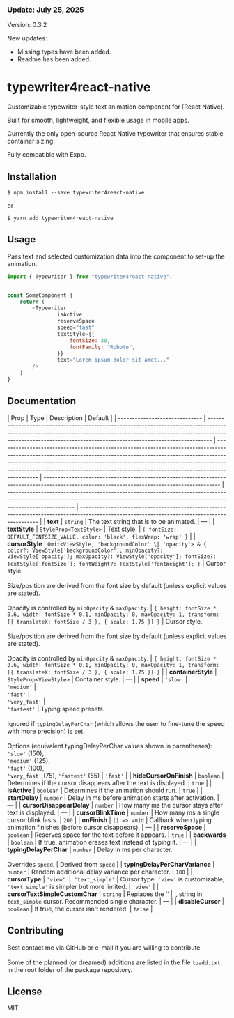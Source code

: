 ### Update: July 25, 2025

Version: 0.3.2

New updates:

- Missing types have been added.
- Readme has been added.

# typewriter4react-native

Customizable typewriter-style text animation component for [React Native].

Built for smooth, lightweight, and flexible usage in mobile apps.

Currently the only open-source React Native typewriter that ensures stable container sizing.

Fully compatible with Expo.

## Installation

```
$ npm install --save typewriter4react-native
```

or

```
$ yarn add typewriter4react-native
```

## Usage

Pass text and selected customization data into the component to set-up the animation.

```javascript
import { Typewriter } from "typewriter4react-native";


const SomeComponent {
    return (
        <Typewriter
                isActive
                reserveSpace
                speed="fast"
                textStyle={{
                    fontSize: 30,
                    fontFamily: "Roboto",
                }}
                text="Lorem ipsum dolor sit amet..."
        />
    )
}
```

## Documentation

| Prop                           | Type                                                                                                                                                                                                                                        | Description                                                                                                                                                                                                                                                                                                                            | Default                                                                                                                                       |
| ------------------------------ | ------------------------------------------------------------------------------------------------------------------------------------------------------------------------------------------------------------------------------------------- | -------------------------------------------------------------------------------------------------------------------------------------------------------------------------------------------------------------------------------------------------------------------------------------------------------------------------------------- | --------------------------------------------------------------------------------------------------------------------------------------------- | ------------------------------------------------------------------------------------------------------------------------------------------------------------------------------------ | --------------------------------------------------------------------------------------------------------------------------------------------- |
| **text**                       | `string`                                                                                                                                                                                                                                    | The text string that is to be animated.                                                                                                                                                                                                                                                                                                | —                                                                                                                                             |
| **textStyle**                  | `StyleProp<TextStyle>`                                                                                                                                                                                                                      | Text style.                                                                                                                                                                                                                                                                                                                            | `{ fontSize: DEFAULT_FONTSIZE_VALUE, color: 'black', flexWrap: 'wrap' }`                                                                      |
| **cursorStyle**                | `Omit<ViewStyle, 'backgroundColor' \| 'opacity'> & { color?: ViewStyle['backgroundColor']; minOpacity?: ViewStyle['opacity']; maxOpacity?: ViewStyle['opacity']; fontSize?: TextStyle['fontSize']; fontWeight?: TextStyle['fontWeight']; }` | Cursor style.<br/><br/> Size/position are derived from the font size by default (unless explicit values are stated).<br/><br/> Opacity is controlled by `minOpacity` & `maxOpacity`.                                                                                                                                                   | `{ height: fontSize * 0.6, width: fontSize * 0.1, minOpacity: 0, maxOpacity: 1, transform: [{ translateX: fontSize / 3 }, { scale: 1.75 }] }` | Cursor style.<br/><br/> Size/position are derived from the font size by default (unless explicit values are stated).<br/><br/> Opacity is controlled by `minOpacity` & `maxOpacity`. | `{ height: fontSize * 0.6, width: fontSize * 0.1, minOpacity: 0, maxOpacity: 1, transform: [{ translateX: fontSize / 3 }, { scale: 1.75 }] }` |
| **containerStyle**             | `StyleProp<ViewStyle>`                                                                                                                                                                                                                      | Container style.                                                                                                                                                                                                                                                                                                                       | —                                                                                                                                             |
| **speed**                      | `'slow'`&nbsp;&#124;<br/> `'medium'`&nbsp;&#124;<br/> `'fast'`&nbsp;&#124;<br/> `'very_fast'`&nbsp;&#124;<br/> `'fastest'`                                                                                                                  | Typing speed presets.<br/><br/> Ignored if `typingDelayPerChar` (which allows the user to fine-tune the speed with more precision) is set. <br/> <br/> Options (equivalent typingDelayPerChar values shown in parentheses):<br/> `'slow'` (150),<br/> `'medium'` (125),<br/> `'fast'` (100),<br/> `'very_fast'` (75), `'fastest'` (55) | `'fast'`                                                                                                                                      |
| **hideCursorOnFinish**         | `boolean`                                                                                                                                                                                                                                   | Determines if the cursor disappears after the text is displayed.                                                                                                                                                                                                                                                                       | `true`                                                                                                                                        |
| **isActive**                   | `boolean`                                                                                                                                                                                                                                   | Determines if the animation should run.                                                                                                                                                                                                                                                                                                | `true`                                                                                                                                        |
| **startDelay**                 | `number`                                                                                                                                                                                                                                    | Delay in ms before animation starts after activation.                                                                                                                                                                                                                                                                                  | —                                                                                                                                             |
| **cursorDisappearDelay**       | `number`                                                                                                                                                                                                                                    | How many ms the cursor stays after text is displayed.                                                                                                                                                                                                                                                                                  | —                                                                                                                                             |
| **cursorBlinkTime**            | `number`                                                                                                                                                                                                                                    | How many ms a single cursor blink lasts.                                                                                                                                                                                                                                                                                               | `200`                                                                                                                                         |
| **onFinish**                   | `() => void`                                                                                                                                                                                                                                | Callback when typing animation finishes (before cursor disappears).                                                                                                                                                                                                                                                                    | —                                                                                                                                             |
| **reserveSpace**               | `boolean`                                                                                                                                                                                                                                   | Reserves space for the text before it appears.                                                                                                                                                                                                                                                                                         | `true`                                                                                                                                        |
| **backwards**                  | `boolean`                                                                                                                                                                                                                                   | If true, animation erases text instead of typing it.                                                                                                                                                                                                                                                                                   | —                                                                                                                                             |
| **typingDelayPerChar**         | `number`                                                                                                                                                                                                                                    | Delay in ms per character. <br/><br/>Overrides `speed`.                                                                                                                                                                                                                                                                                | Derived from `speed`                                                                                                                          |
| **typingDelayPerCharVariance** | `number`                                                                                                                                                                                                                                    | Random additional delay variance per character.                                                                                                                                                                                                                                                                                        | `100`                                                                                                                                         |
| **cursorType**                 | `'view'`&nbsp; &#124; &nbsp;`'text_simple'`                                                                                                                                                                                                 | Cursor type. `'view'` is customizable; `'text_simple'` is simpler but more limited.                                                                                                                                                                                                                                                    | `'view'`                                                                                                                                      |
| **cursorTextSimpleCustomChar** | `string`                                                                                                                                                                                                                                    | Replaces the &lsquo;&lsquo; &#124; &sbquo;&sbquo; string in `text_simple` cursor. Recommended single character.                                                                                                                                                                                                                        | —                                                                                                                                             |
| **disableCursor**              | `boolean`                                                                                                                                                                                                                                   | If true, the cursor isn't rendered.                                                                                                                                                                                                                                                                                                    | `false`                                                                                                                                       |

## Contributing

Best contact me via GitHub or e-mail if you are willing to contribute. <br/> <br/> Some of the planned (or dreamed) additions are listed in the file `toadd.txt` in the root folder of the package repository.

## License

MIT

